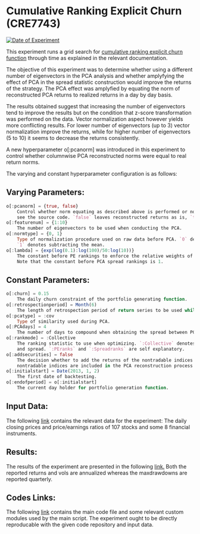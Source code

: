 # Cumulative Ranking Explicit Churn (CRE7743)

[![](https://img.shields.io/badge/Date%20of%20Experiment-13%2F12%2F2018-blue.svg "Date of Experiment")](https://github.com/ahmetumutdurmus/kareexperiments/blob/master/docs/src/CRE7743.md)

This experiment runs a grid search for [cumulative ranking explicit churn function](https://github.com/ahmetumutdurmus/kareexperiments/blob/master/docs/src/The%20Experiment%20Log.md#cumulative-ranking-explicit-churn-cre)
through time as explained in the relevant documentation. 

The objective of this experiment was to determine whether using a different number of eigenvectors in the PCA analysis and whether amplyfying the effect of PCA in the spread statistic construction would improve the returns of the strategy. The PCA effect was amplyfied by equating the norm of reconstructed PCA returns to realized returns in a day by day basis. 

The results obtained suggest that increasing the number of eigenvectors tend to improve the results but on the condition that z-score transformation was performed on the data. Vector normalization aspect however yields more conflicting results. For lower number of eigenvectors (up to 3) vector normalization improve the returns, while for higher number of eigenvectors (5 to 10) it seems to decrease the returns consistently. 

A new hyperparameter o[:pcanorm] was introduced in this experiment to control whether columnwise PCA reconstructed norms were equal to real return norms.  

The varying and constant hyperparameter configuration is as follows:

## Varying Parameters:

```julia
o[:pcanorm] = {true, false}
    Control whether norm equating as described above is performed or not. For full implementation 
    see the source code. `false` leaves reconstructed returns as is, `true` implements the procedure. 
o[:featurenum] = {1:10}
    The number of eigenvectors to be used when conducting the PCA.  
o[:normtype] = {0, 1} 
    Type of normalization procedure used on raw data before PCA. `0` denotes no normalization. 
    `1` denotes subtracting the mean. 
o[:lambda] = {exp(log(0.1):log(100)/50:log(10))}
    The constant before PE rankings to enforce the relative weights of PCA spread and PE rankings. 
    Note that the constant before PCA spread rankings is 1. 
```

## Constant Parameters:

```julia
o[:churn] = 0.15
    The daily churn constraint of the portfolio generating function.
o[:retrospectionperiod] = Month(6) 
    The length of retrospection period of return series to be used while doing PCA.
o[:pcatype] = :cov
    Type of similarity used during PCA.
o[:PCAdays] = 4 
    The number of days to compound when obtaining the spread between PCA reconstruction and market returns.
o[:rankmode] = :Collective 
    The ranking statistic to use when optimizing. `:Collective` denotes the statistic obtained by using both PE
    and spread. `:PEranks` and `:Spreadranks` are self explanatory.
o[:addsecurities] = false
    The decision whether to add the returns of the nontradable indices to the PCA analysis. If true, the 
    nontradable indices are included in the PCA reconstruction process but are disregarded during trading.
o[:initialstart] = Date(2013, 1, 2)
    The first date of backtesting.
o[:endofperiod] = o[:initialstart]
    The current day holder for portfolio generation function. 
```
## Input Data:

The following [link](https://docs.google.com/spreadsheets/d/17KRBtCGKO4aQNd_eMO--WkLCO3-u_kCKedVwfr26uT0/edit?usp=sharing) contains the relevant data for the experiment: The daily closing prices and price/earnings ratios of 107 stocks and some 8 financial instruments. 

## Results: 

The results of the experiment are presented in the following [link.](https://docs.google.com/spreadsheets/d/1voAeUjti0ygeIyanW5urw5w9Z6XkWPh8aFpE7c6f1O0/edit?usp=sharing) Both the reported returns and vols are annualized whereas the maxdrawdowns are reported quarterly.

## Codes Links:

The following [link](https://github.com/ahmetumutdurmus/kareexperiments/tree/master/src/CRE7743) contains the main code file and some relevant custom modules used by the main script. The experiment ought to be directly reproducable with the given code repository and input data. 

